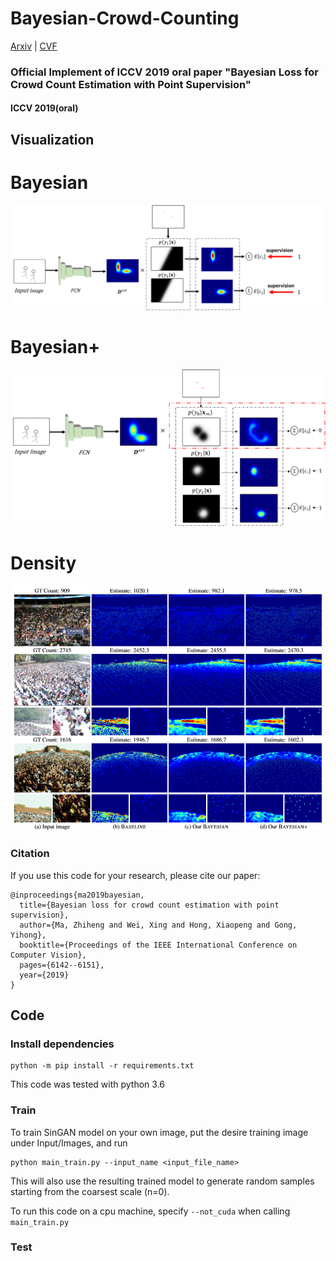 # Bayesian-Crowd-Counting
[Arxiv](https://arxiv.org/abs/1908.03684) | [CVF](http://openaccess.thecvf.com/content_ICCV_2019/papers/Ma_Bayesian_Loss_for_Crowd_Count_Estimation_With_Point_Supervision_ICCV_2019_paper.pdf) 
###  Official Implement of ICCV 2019 oral paper "Bayesian Loss for Crowd Count Estimation with Point Supervision"
####  ICCV 2019(oral)


## Visualization
# Bayesian

![](imgs/bayesian.png)

# Bayesian+

![](imgs/bayesian+.png)

# Density

![](imgs/density.png)

### Citation
If you use this code for your research, please cite our paper:

```
@inproceedings{ma2019bayesian,
  title={Bayesian loss for crowd count estimation with point supervision},
  author={Ma, Zhiheng and Wei, Xing and Hong, Xiaopeng and Gong, Yihong},
  booktitle={Proceedings of the IEEE International Conference on Computer Vision},
  pages={6142--6151},
  year={2019}
}
```

## Code

### Install dependencies

```
python -m pip install -r requirements.txt
```

This code was tested with python 3.6  

###  Train
To train SinGAN model on your own image, put the desire training image under Input/Images, and run

```
python main_train.py --input_name <input_file_name>
```

This will also use the resulting trained model to generate random samples starting from the coarsest scale (n=0).

To run this code on a cpu machine, specify `--not_cuda` when calling `main_train.py`

### Test
